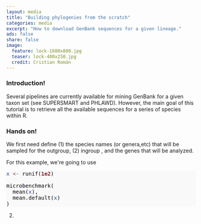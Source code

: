 ```yaml
---
layout: media
title: "Building phylogenies from the scratch"
categories: media
excerpt: "How to download GenBank sequences for a given lineage."
ads: false
share: false
image:
  feature: lock-1600x800.jpg
  teaser: lock-400x250.jpg
  credit: Cristian Román
---
```


### Introduction!

Several pipelines are currently available for mining GenBank for a given taxon set (see SUPERSMART and PHLAWD). However, the main goal of this tutorial is to retrieve all the available sequences for a series of species within R.    

### Hands on!

We first need define (1) the species names (or genera,etc) that will be sampled for the outgroup, (2) ingroup , and the genes that will be analyzed.

For this example, we're going to use

<pre style="background:#f9f9f9;color:#080808"><span style="color:#234a97">x</span> <span style="color:#794938">&lt;-</span> runif(<span style="color:#811f24;font-weight:700">1e2</span>)

microbenchmark(
  mean(<span style="color:#234a97">x</span>),
  mean.default(<span style="color:#234a97">x</span>)
)
</pre>


2.
